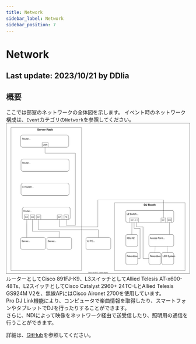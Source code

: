 ```yaml
---
title: Network
sidebar_label: Network
sidebar_position: 7
---
```

# Network
Last update: 2023/10/21 by DDlia  
--- 

## 概要
ここでは部室のネットワークの全体図を示します。
イベント時のネットワーク構成は、`Event`カテゴリの`Network`を参照してください。
![network](https://raw.githubusercontent.com/TechnoTUT/Infrastructure/main/network/design/clubroom.drawio.svg)  
ルーターとしてCisco 891FJ-K9、L3スイッチとしてAllied Telesis AT-x600-48Ts、L2スイッチとしてCisco Catalyst 2960+ 24TC-LとAllied Telesis GS924M V2を、無線APにはCisco Aironet 2700を使用しています。  
Pro DJ Link機能により、コンピュータで楽曲情報を取得したり、スマートフォンやタブレットでDJを行ったりすることができます。  
さらに、NDIによって映像をネットワーク経由で送受信したり、照明用の通信を行うことができます。

詳細は、[GitHub](https://github.com/TechnoTUT/Network)を参照してください。